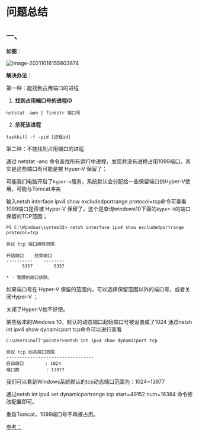 # 问题总结

## 一、

**如图**：

![image-20211016155803874](C:\Users\null'pointer\AppData\Roaming\Typora\typora-user-images\image-20211016155803874.png)

**解决办法**：

第一种：能找到占用端口的进程

1. **找到占用端口号的进程ID**

```
netstat -aon | findstr 端口号
```

2. **杀死该进程**

```
taskkill -f -pid [进程id]
```



第二种：不能找到占用端口的进程

通过 netstat -ano 命令查找所有运行中进程，发现并没有进程占用1099端口，其实是这些端口有可能是被 Hyper-V 保留了；

可能我们电脑开启了`hyper-v`服务，系统默认会分配给一些保留端口供Hyper-V使用，可能与Tomcat冲突

输入netsh interface ipv4 show excludedportrange protocol=tcp命令可查看1099端口是否被 Hyper-V 保留了，这个是查询windows10下面的`Hyper-V`的端口保留的TCP范围；

```
PS C:\Windows\system32> netsh interface ipv4 show excludedportrange protocol=tcp

协议 tcp 端口排除范围

开始端口    结束端口
----------    --------
      5357        5357

* - 管理的端口排除。
```

如果端口号在 Hyper-V 保留的范围内，可以选择保留范围以外的端口号，或者关闭Hyper-V ；



关闭了Hyper-V也不好使。

某些版本的Windows 10，默认的动态端口起始端口号被设置成了1024
通过netsh int ipv4 show dynamicport tcp命令可以进行查看

```
C:\Users\null'pointer>netsh int ipv4 show dynamicport tcp

协议 tcp 动态端口范围
---------------------------------
启动端口        : 1024
端口数          : 13977
```

我们可以看到Windows系统默认的tcp动态端口范围为：1024~13977



通过netsh int ipv4 set dynamicportrange tcp start=49152 num=16384 命令修改配置即可。

重启Tomcat，1099端口号不再被占用。



[参考：](https://bareth.blog.csdn.net/article/details/108465349?utm_medium=distribute.pc_relevant.none-task-blog-2%7Edefault%7ECTRLIST%7Edefault-1.no_search_link&depth_1-utm_source=distribute.pc_relevant.none-task-blog-2%7Edefault%7ECTRLIST%7Edefault-1.no_search_link)